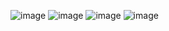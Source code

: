 ![image](https://github.com/Xbz-24/Little3DVulkanEngine/assets/68678258/1b0e9191-22ee-45e6-a5a4-e9b3458e067c)
![image](https://github.com/Xbz-24/Little3DVulkanEngine/assets/68678258/3f538c32-e98a-485e-9fb9-a577cd807f5a)
![image](https://github.com/Xbz-24/Little3DVulkanEngine/assets/68678258/0ac172f9-8da7-4538-83da-29991ba0da50)
![image](https://github.com/Xbz-24/Little3DVulkanEngine/assets/68678258/fdd00662-ce14-42f7-8dd4-16145692e7e1)
